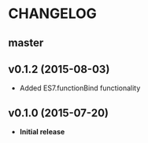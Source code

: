 # CHANGELOG
## master
## v0.1.2 (2015-08-03)
- Added ES7.functionBind functionality

## v0.1.0 (2015-07-20)
- **Initial release**
